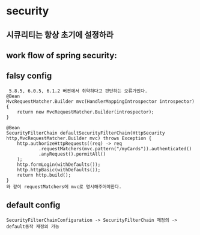 # security
## 시큐리티는 항상 초기에 설정하라
## work flow of spring security:
## falsy config
     5.8.5, 6.0.5, 6.1.2 버젼에서 취약하다고 판단하는 오류가있다.
    @Bean
    MvcRequestMatcher.Builder mvc(HandlerMappingIntrospector introspector) {
        return new MvcRequestMatcher.Builder(introspector);
    }

    @Bean
    SecurityFilterChain defaultSecurityFilterChain(HttpSecurity http,MvcRequestMatcher.Builder mvc) throws Exception {
        http.authorizeHttpRequests((req) -> req
                .requestMatchers(mvc.pattern("/myCards")).authenticated()
                .anyRequest().permitAll()
        );
        http.formLogin(withDefaults());
        http.httpBasic(withDefaults());
        return http.build();
    }
    와 같이 requestMatchers에 mvc로 명시해주어야한다.
## default config
    SecurityFilterChainConfiguration -> SecurityFilterChain 재정의 -> default동작 재정의 가능
